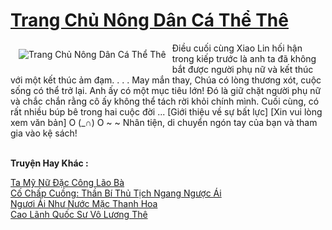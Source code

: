 <a href="https://truyentiki.com/trang-chu-nong-dan-ca-the-the.30729/" title="Trang Chủ Nông Dân Cá Thể Thê"><h1>Trang Chủ Nông Dân Cá Thể Thê</h1></a><div style="display:table"><img align="right" style="float: left; padding: 10px;" src="https://truyentiki.com/a/img/str/src/30729.jpg" alt="Trang Chủ Nông Dân Cá Thể Thê">Điều cuối cùng Xiao Lin hối hận trong kiếp trước là anh ta đã không bắt được người phụ nữ và kết thúc với một kết thúc ảm đạm. . . . May mắn thay, Chúa có lòng thương xót, cuộc sống có thể trở lại. Anh ấy có một mục tiêu lớn! Đó là giữ chặt người phụ nữ và chắc chắn rằng cô ấy không thể tách rời khỏi chính mình. Cuối cùng, có rất nhiều búp bê trong hai cuộc đời ... [Giới thiệu về sự bất lực] [Xin vui lòng xem văn bản] O (_∩) O ~ ~ Nhân tiện, di chuyển ngón tay của bạn và tham gia vào kệ sách!</div><p><br><b>Truyện Hay Khác :</b></p><a href="https://truyentiki.com/ta-my-nu-dac-cong-lao-ba.30728/" alt="Ta Mỹ Nữ Đặc Công Lão Bà">Ta Mỹ Nữ Đặc Công Lão Bà</a><br/><a href="https://github.com/nownovels/truyenhay/tree/master/truyenhay/30678/README.md" alt="Cố Chấp Cuồng: Thần Bí Thủ Tịch Ngang Ngược Ái">Cố Chấp Cuồng: Thần Bí Thủ Tịch Ngang Ngược Ái</a><br/><a href="https://github.com/nownovels/top500/tree/master/truyenhay/33639/" alt="Ngươi Ái Như Nước Mặc Thanh Hoa">Ngươi Ái Như Nước Mặc Thanh Hoa</a><br/><a href="https://www.scoop.it/topic/nownovels/p/4119185478/2020/06/17/https-truyentiki-com-cao-lanh-quoc-su-vo-luong-the-25430" alt="Cao Lãnh Quốc Sư Vô Lương Thê">Cao Lãnh Quốc Sư Vô Lương Thê</a><br/>